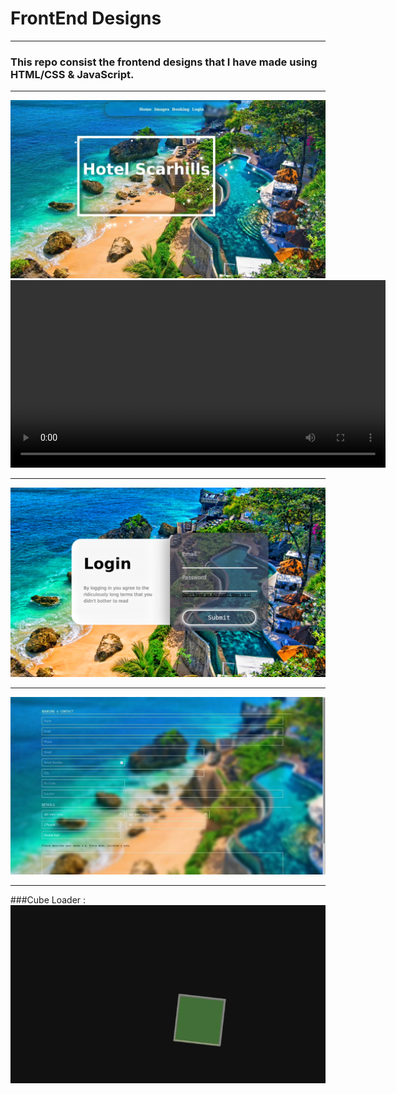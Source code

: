 # FrontEnd Designs 
---
### This repo consist the frontend designs that I have made using HTML/CSS & JavaScript.
---

![Alt text](Home.jpg)
<video width="600" controls>
  <source src="Home.mp4" type="video/mp4">
</video>

---
![Alt text](login.png)

---
![Alt text](bookingform.jpg)

---
###Cube Loader :
![Video Demo](Cube.gif)



